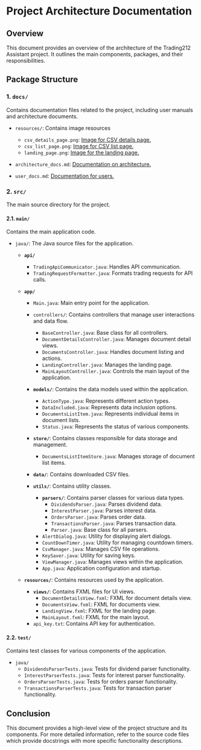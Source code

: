 # Project Architecture Documentation

## Overview

This document provides an overview of the architecture of the Trading212 Assistant project. It outlines the main components, packages, and their responsibilities.

## Package Structure

### 1. `docs/`

Contains documentation files related to the project, including user manuals and architecture documents.

- `resources/`: Contains image resources
  - `csv_details_page.png`: [Image for CSV details page.](./resources/landing_page.png)
  - `csv_list_page.png`: [Image for CSV list page.](./resources/csv_list_page.png)
  - `landing_page.png`: [Image for the landing page.](./resources/csv_details_page.png)

- `architecture_docs.md`: [Documentation on architecture.](./architecture_docs.md)
- `user_docs.md`: [Documentation for users.](./user_docs.md)

### 2. `src/`

The main source directory for the project.

#### 2.1. `main/`

Contains the main application code.

- `java/`: The Java source files for the application.
  - **`api/`**
    - `TradingApiCommunicator.java`: Handles API communication.
    - `TradingRequestFormatter.java`: Formats trading requests for API calls.

  - **`app/`**
    - `Main.java`: Main entry point for the application.

    - `controllers/`: Contains controllers that manage user interactions and data flow.
      - `BaseController.java`: Base class for all controllers.
      - `DocumentDetailsController.java`: Manages document detail views.
      - `DocumentsController.java`: Handles document listing and actions.
      - `LandingController.java`: Manages the landing page.
      - `MainLayoutController.java`: Controls the main layout of the application.

    - **`models/`**: Contains the data models used within the application.
      - `ActionType.java`: Represents different action types.
      - `DataIncluded.java`: Represents data inclusion options.
      - `DocumentsListItem.java`: Represents individual items in document lists.
      - `Status.java`: Represents the status of various components.
      
    - **`store/`**: Contains classes responsible for data storage and management.
      - `DocumentsListItemStore.java`: Manages storage of document list items.
    
    - **`data/`**: Contains downloaded CSV files.

    - **`utils/`**: Contains utility classes.
      - **`parsers/`**: Contains parser classes for various data types.
        - `DividendsParser.java`: Parses dividend data.
        - `InterestParser.java`: Parses interest data.
        - `OrdersParser.java`: Parses order data.
        - `TransactionsParser.java`: Parses transaction data.
        - `Parser.java`: Base class for all parsers.
      - `AlertDialog.java`: Utility for displaying alert dialogs.
      - `CountDownTimer.java`: Utility for managing countdown timers.
      - `CsvManager.java`: Manages CSV file operations.
      - `KeySaver.java`: Utility for saving keys.
      - `ViewManager.java`: Manages views within the application.
      - `App.java`: Application configuration and startup.

  - **`resources/`**: Contains resources used by the application.
    - **`views/`**: Contains FXML files for UI views.
      - `DocumentDetailsView.fxml`: FXML for document details view.
      - `DocumentsView.fxml`: FXML for documents view.
      - `LandingView.fxml`: FXML for the landing page.
      - `MainLayout.fxml`: FXML for the main layout.
    - `api_key.txt`: Contains API key for authentication.

#### 2.2. `test/`

Contains test classes for various components of the application.

- `java/`
  - `DividendsParserTests.java`: Tests for dividend parser functionality.
  - `InterestParserTests.java`: Tests for interest parser functionality.
  - `OrdersParserTests.java`: Tests for orders parser functionality.
  - `TransactionsParserTests.java`: Tests for transaction parser functionality.

## Conclusion

This document provides a high-level view of the project structure and its components. For more detailed information, refer to the source code files which provide docstrings with more specific functionality descriptions.